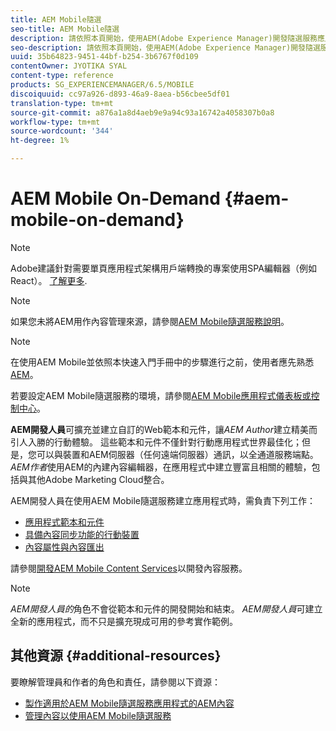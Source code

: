 ```yaml
---
title: AEM Mobile隨選
seo-title: AEM Mobile隨選
description: 請依照本頁開始，使用AEM(Adobe Experience Manager)開發隨選服務應用程式。 該頁面涵蓋與應用程式開發人員相關的主題。
seo-description: 請依照本頁開始，使用AEM(Adobe Experience Manager)開發隨選服務應用程式。 該頁面涵蓋與應用程式開發人員相關的主題。
uuid: 35b64823-9451-44bf-b254-3b6767f0d109
contentOwner: JYOTIKA SYAL
content-type: reference
products: SG_EXPERIENCEMANAGER/6.5/MOBILE
discoiquuid: cc97a926-d893-46a9-8aea-b56cbee5df01
translation-type: tm+mt
source-git-commit: a876a1a8d4aeb9e9a94c93a16742a4058307b0a8
workflow-type: tm+mt
source-wordcount: '344'
ht-degree: 1%

---
```



# AEM Mobile On-Demand {#aem-mobile-on-demand}

>[!NOTE]
>
>Adobe建議針對需要單頁應用程式架構用戶端轉換的專案使用SPA編輯器（例如React）。 [了解更多](/help/sites-developing/spa-overview.md).

>[!NOTE]
>
>如果您未將AEM用作內容管理來源，請參閱[AEM Mobile隨選服務說明](https://helpx.adobe.com/digital-publishing-solution/topics.html)。

>[!NOTE]
>
>在使用AEM Mobile並依照本快速入門手冊中的步驟進行之前，使用者應先熟悉[AEM](/help/sites-deploying/deploy.md)。
>
>若要設定AEM Mobile隨選服務的環境，請參閱[AEM Mobile應用程式儀表板或控制中心](/help/mobile/mobile-apps-ondemand-application-dashboard.md)。

**AEM開發人員**&#x200B;可擴充並建立自訂的Web範本和元件，讓&#x200B;*AEM Author*&#x200B;建立精美而引人入勝的行動體驗。 這些範本和元件不僅針對行動應用程式世界最佳化；但是，您可以與裝置和AEM伺服器（任何遠端伺服器）通訊，以全通道服務端點。 *AEM作者*&#x200B;使用AEM的內建內容編輯器，在應用程式中建立豐富且相關的體驗，包括與其他Adobe Marketing Cloud整合。

AEM開發人員在使用AEM Mobile隨選服務建立應用程式時，需負責下列工作：

* [應用程式範本和元件](/help/mobile/app-templates-and-components1.md)
* [具備內容同步功能的行動裝置](/help/mobile/mobile-ondemand-contentsync.md)
* [內容屬性與內容匯出](/help/mobile/on-demand-content-properties-exporting.md)

請參閱[開發AEM Mobile Content Services](/help/mobile/developing-content-services.md)以開發內容服務。

>[!NOTE]
>
>*AEM開發人員的*&#x200B;角色不會從範本和元件的開發開始和結束。 *AEM開發人員*&#x200B;可建立全新的應用程式，而不只是擴充現成可用的參考實作範例。

## 其他資源 {#additional-resources}

要瞭解管理員和作者的角色和責任，請參閱以下資源：

* [製作適用於AEM Mobile隨選服務應用程式的AEM內容](/help/mobile/mobile-apps-ondemand.md)
* [管理內容以使用AEM Mobile隨選服務](/help/mobile/aem-mobile.md)

